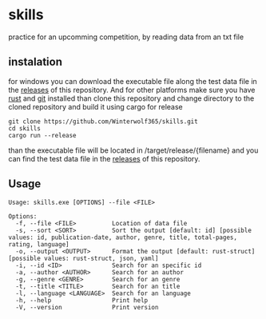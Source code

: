 # skills
practice for an upcomming competition, by reading data from an txt file

## instalation
for windows you can download the executable file along the test data file in the [releases](https://github.com/Winterwolf365/skills/releases/tag/windows) of this repository.
And for other platforms make sure you have [rust](https://rustup.rs/) and [git](https://git-scm.com/downloads/) installed
than clone this repository and change directory to the cloned repository and build it using cargo for release
```
git clone https://github.com/Winterwolf365/skills.git
cd skills
cargo run --release
```
than the executable file will be located in /target/release/{filename} and you can find the test data file in the [releases](https://github.com/Winterwolf365/skills/releases/tag/windows) of this repository.

## Usage
```
Usage: skills.exe [OPTIONS] --file <FILE>

Options:
  -f, --file <FILE>          Location of data file
  -s, --sort <SORT>          Sort the output [default: id] [possible values: id, publication-date, author, genre, title, total-pages, rating, language]
  -o, --output <OUTPUT>      Format the output [default: rust-struct] [possible values: rust-struct, json, yaml]
  -i, --id <ID>              Search for an specific id
  -a, --author <AUTHOR>      Search for an author
  -g, --genre <GENRE>        Search for an genre
  -t, --title <TITLE>        Search for an title
  -l, --language <LANGUAGE>  Search for an language
  -h, --help                 Print help
  -V, --version              Print version
```

